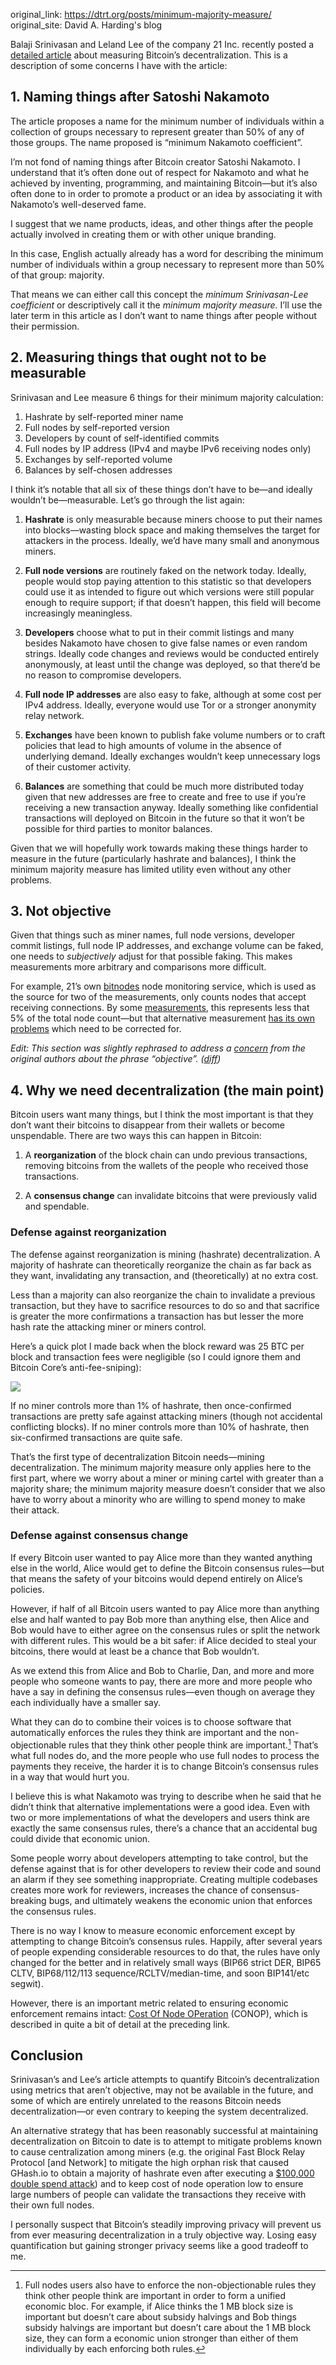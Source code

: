 original_link: https://dtrt.org/posts/minimum-majority-measure/
original_site: David A. Harding's blog

Balaji Srinivasan and Leland Lee of the company 21 Inc. recently posted a [detailed article](https://news.21.co/quantifying-decentralization-e39db233c28e) about measuring Bitcoin’s decentralization. This is a description of some concerns I have with the article:

## 1\. Naming things after Satoshi Nakamoto

The article proposes a name for the minimum number of individuals within a collection of groups necessary to represent greater than 50% of any of those groups. The name proposed is “minimum Nakamoto coefficient”.

I’m not fond of naming things after Bitcoin creator Satoshi Nakamoto. I understand that it’s often done out of respect for Nakamoto and what he achieved by inventing, programming, and maintaining Bitcoin—but it’s also often done to in order to promote a product or an idea by associating it with Nakamoto’s well-deserved fame.

I suggest that we name products, ideas, and other things after the people actually involved in creating them or with other unique branding.

In this case, English actually already has a word for describing the minimum number of individuals within a group necessary to represent more than 50% of that group: majority.

That means we can either call this concept the _minimum Srinivasan-Lee coefficient_ or descriptively call it the _minimum majority measure._ I’ll use the later term in this article as I don’t want to name things after people without their permission.

## 2\. Measuring things that ought not to be measurable

Srinivasan and Lee measure 6 things for their minimum majority calculation:

1.  Hashrate by self-reported miner name
2.  Full nodes by self-reported version
3.  Developers by count of self-identified commits
4.  Full nodes by IP address (IPv4 and maybe IPv6 receiving nodes only)
5.  Exchanges by self-reported volume
6.  Balances by self-chosen addresses

I think it’s notable that all six of these things don’t have to be—and ideally wouldn’t be—measurable. Let’s go through the list again:

1. **Hashrate** is only measurable because miners choose to put their names into blocks—wasting block space and making themselves the target for attackers in the process. Ideally, we’d have many small and anonymous miners.

2. **Full node versions** are routinely faked on the network today. Ideally, people would stop paying attention to this statistic so that developers could use it as intended to figure out which versions were still popular enough to require support; if that doesn’t happen, this field will become increasingly meaningless.

3. **Developers** choose what to put in their commit listings and many besides Nakamoto have chosen to give false names or even random strings. Ideally code changes and reviews would be conducted entirely anonymously, at least until the change was deployed, so that there’d be no reason to compromise developers.

4. **Full node IP addresses** are also easy to fake, although at some cost per IPv4 address. Ideally, everyone would use Tor or a stronger anonymity relay network.

5. **Exchanges** have been known to publish fake volume numbers or to craft policies that lead to high amounts of volume in the absence of underlying demand. Ideally exchanges wouldn’t keep unnecessary logs of their customer activity.

6. **Balances** are something that could be much more distributed today given that new addresses are free to create and free to use if you’re receiving a new transaction anyway. Ideally something like confidential transactions will deployed on Bitcoin in the future so that it won’t be possible for third parties to monitor balances.

Given that we will hopefully work towards making these things harder to measure in the future (particularly hashrate and balances), I think the minimum majority measure has limited utility even without any other problems.

## 3\. Not objective

Given that things such as miner names, full node versions, developer commit listings, full node IP addresses, and exchange volume can be faked, one needs to _subjectively_ adjust for that possible faking. This makes measurements more arbitrary and comparisons more difficult.

For example, 21’s own [bitnodes](https://bitnodes.21.co/) node monitoring service, which is used as the source for two of the measurements, only counts nodes that accept receiving connections. By some [measurements](http://luke.dashjr.org/programs/bitcoin/files/charts/software.html), this represents less that 5% of the total node count—but that alternative measurement [has its own problems](https://twitter.com/hrdng/status/884507512862593025) which need to be corrected for.

_Edit: This section was slightly rephrased to address a [concern](https://twitter.com/balajis/status/891438172248223744) from the original authors about the phrase “objective”. ([diff](https://dtrt.org/aux/minimum-majority-measure-diff1.html))_

## 4\. Why we need decentralization (the main point)

Bitcoin users want many things, but I think the most important is that they don’t want their bitcoins to disappear from their wallets or become unspendable. There are two ways this can happen in Bitcoin:

1. A **reorganization** of the block chain can undo previous transactions, removing bitcoins from the wallets of the people who received those transactions.

2. A **consensus change** can invalidate bitcoins that were previously valid and spendable.

### Defense against reorganization

The defense against reorganization is mining (hashrate) decentralization. A majority of hashrate can theoretically reorganize the chain as far back as they want, invalidating any transaction, and (theoretically) at no extra cost.

Less than a majority can also reorganize the chain to invalidate a previous transaction, but they have to sacrifice resources to do so and that sacrifice is greater the more confirmations a transaction has but lesser the more hash rate the attacking miner or miners control.

Here’s a quick plot I made back when the block reward was 25 BTC per block and transaction fees were negligible (so I could ignore them and Bitcoin Core’s anti-fee-sniping):

<div class="my-4 text-center">
  <img class="img-responsive center-block" src="/static/img/mempool/against-the-minimum-majority-measure/en-confirmed-double-spend-cost.png" />
</div>

If no miner controls more than 1% of hashrate, then once-confirmed transactions are pretty safe against attacking miners (though not accidental conflicting blocks). If no miner controls more than 10% of hashrate, then six-confirmed transactions are quite safe.

That’s the first type of decentralization Bitcoin needs—mining decentralization. The minimum majority measure only applies here to the first part, where we worry about a miner or mining cartel with greater than a majority share; the minimum majority measure doesn’t consider that we also have to worry about a minority who are willing to spend money to make their attack.

### Defense against consensus change

If every Bitcoin user wanted to pay Alice more than they wanted anything else in the world, Alice would get to define the Bitcoin consensus rules—but that means the safety of your bitcoins would depend entirely on Alice’s policies.

However, if half of all Bitcoin users wanted to pay Alice more than anything else and half wanted to pay Bob more than anything else, then Alice and Bob would have to either agree on the consensus rules or split the network with different rules. This would be a bit safer: if Alice decided to steal your bitcoins, there would at least be a chance that Bob wouldn’t.

As we extend this from Alice and Bob to Charlie, Dan, and more and more people who someone wants to pay, there are more and more people who have a say in defining the consensus rules—even though on average they each individually have a smaller say.

What they can do to combine their voices is to choose software that automatically enforces the rules they think are important and the non-objectionable rules that they think other people think are important.[^1] That’s what full nodes do, and the more people who use full nodes to process the payments they receive, the harder it is to change Bitcoin’s consensus rules in a way that would hurt you.

I believe this is what Nakamoto was trying to describe when he said that he didn’t think that alternative implementations were a good idea. Even with two or more implementations of what the developers and users think are exactly the same consensus rules, there’s a chance that an accidental bug could divide that economic union.

Some people worry about developers attempting to take control, but the defense against that is for other developers to review their code and sound an alarm if they see something inappropriate. Creating multiple codebases creates more work for reviewers, increases the chance of consensus-breaking bugs, and ultimately weakens the economic union that enforces the consensus rules.

There is no way I know to measure economic enforcement except by attempting to change Bitcoin’s consensus rules. Happily, after several years of people expending considerable resources to do that, the rules have only changed for the better and in relatively small ways (BIP66 strict DER, BIP65 CLTV, BIP68/112/113 sequence/RCLTV/median-time, and soon BIP141/etc segwit).

However, there is an important metric related to ensuring economic enforcement remains intact: [Cost Of Node OPeration](http://www.truthcoin.info/blog/measuring-decentralization/) (CONOP), which is described in quite a bit of detail at the preceding link.

## Conclusion

Srinivasan’s and Lee’s article attempts to quantify Bitcoin’s decentralization using metrics that aren’t objective, may not be available in the future, and some of which are entirely unrelated to the reasons Bitcoin needs decentralization—or even contrary to keeping the system decentralized.

An alternative strategy that has been reasonably successful at maintaining decentralization on Bitcoin to date is to attempt to mitigate problems known to cause centralization among miners (e.g. the original Fast Block Relay Protocol [and Network] to mitigate the high orphan risk that caused GHash.io to obtain a majority of hashrate even after executing a [$100,000 double spend attack](https://bitcointalk.org/index.php?topic=321630.msg3445371)) and to keep cost of node operation low to ensure large numbers of people can validate the transactions they receive with their own full nodes.

I personally suspect that Bitcoin’s steadily improving privacy will prevent us from ever measuring decentralization in a truly objective way. Losing easy quantification but gaining stronger privacy seems like a good tradeoff to me.

[^1]: Full nodes users also have to enforce the non-objectionable rules they think other people think are important in order to form a unified economic bloc. For example, if Alice thinks the 1 MB block size is important but doesn’t care about subsidy halvings and Bob things subsidy halvings are important but doesn’t care about the 1 MB block size, they can form a economic union stronger than either of them individually by each enforcing both rules.
